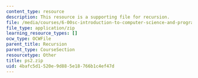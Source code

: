 ```yaml
---
content_type: resource
description: This resource is a supporting file for recursion.
file: /media/courses/6-00sc-introduction-to-computer-science-and-programming-spring-2011/4bafc5d1520e9d885e18766b1c4ef47d_ps2.zip
file_type: application/zip
learning_resource_types: []
ocw_type: OCWFile
parent_title: Recursion
parent_type: CourseSection
resourcetype: Other
title: ps2.zip
uid: 4bafc5d1-520e-9d88-5e18-766b1c4ef47d
---
```

